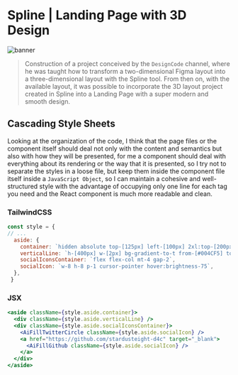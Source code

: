 # Spline | Landing Page with 3D Design

![banner](banner.png)

> Construction of a project conceived by the `DesignCode` channel, where he was taught how to transform a two-dimensional Figma layout into a three-dimensional layout with the Spline tool. From then on, with the available layout, it was possible to incorporate the 3D layout project created in Spline into a Landing Page with a super modern and smooth design.


## Cascading Style Sheets

Looking at the organization of the code, I think that the page files or the component itself should deal not only with the content and semantics but also with how they will be presented, for me a component should deal with everything about its rendering or the way that it is presented, so I try not to separate the styles in a loose file, but keep them inside the component file itself inside a `JavaScript Object`, so I can maintain a cohesive and well-structured style with the advantage of occupying only one line for each tag you need and the React component is much more readable and clean.

### TailwindCSS 

```jsx
const style = {
// ...
  aside: {
    container: `hidden absolute top-[125px] left-[100px] 2xl:top-[200px] 2xl:left-[205px] md:flex flex-col items-center justify-center text-white`,
    verticalLine: `h-[400px] w-[2px] bg-gradient-to-t from-[#004CF5] to-[#E044DE]`,
    socialIconsContainer: `flex flex-col mt-4 gap-2`,
    socialIcon: `w-8 h-8 p-1 cursor-pointer hover:brightness-75`,
  },
 }
```

### JSX

```jsx
<aside className={style.aside.container}>
  <div className={style.aside.verticalLine} />
  <div className={style.aside.socialIconsContainer}>
    <AiFillTwitterCircle className={style.aside.socialIcon} />
    <a href="https://github.com/stardusteight-d4c" target="_blank">
      <AiFillGithub className={style.aside.socialIcon} />
    </a>
  </div>
</aside>
```
